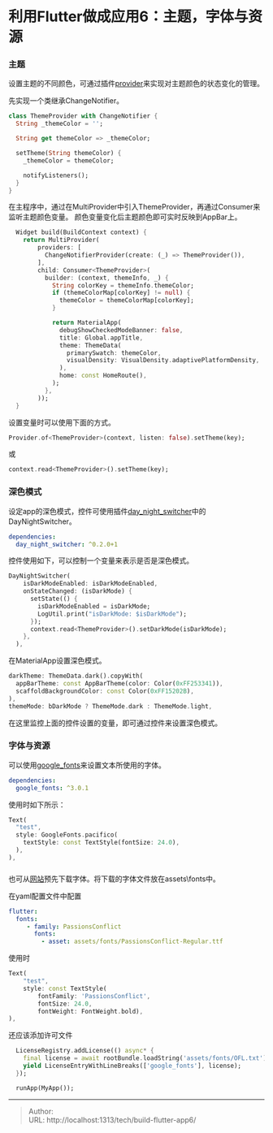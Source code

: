 # 利用Flutter做成应用6：主题，字体与资源



### 主题

设置主题的不同颜色，可通过插件[provider](https://pub.flutter-io.cn/packages/provider)来实现对主题颜色的状态变化的管理。


先实现一个类继承ChangeNotifier。
```dart
class ThemeProvider with ChangeNotifier {
  String _themeColor = '';

  String get themeColor => _themeColor;

  setTheme(String themeColor) {
    _themeColor = themeColor;

    notifyListeners();
  }
}
```

在主程序中，通过在MultiProvider中引入ThemeProvider，再通过Consumer来监听主题颜色变量。
颜色变量变化后主题颜色即可实时反映到AppBar上。

```dart
  Widget build(BuildContext context) {
    return MultiProvider(
        providers: [
          ChangeNotifierProvider(create: (_) => ThemeProvider()),
        ],
        child: Consumer<ThemeProvider>(
          builder: (context, themeInfo, _) {
            String colorKey = themeInfo.themeColor;
            if (themeColorMap[colorKey] != null) {
              themeColor = themeColorMap[colorKey];
            }

            return MaterialApp(
              debugShowCheckedModeBanner: false,
              title: Global.appTitle,
              theme: ThemeData(
                primarySwatch: themeColor,
                visualDensity: VisualDensity.adaptivePlatformDensity,
              ),
              home: const HomeRoute(),
            );
          },
        ));
  }
```

设置变量时可以使用下面的方式。
```dart
Provider.of<ThemeProvider>(context, listen: false).setTheme(key);
```
或
```dart
context.read<ThemeProvider>().setTheme(key);
```

### 深色模式
设定app的深色模式，控件可使用插件[day_night_switcher](https://pub.flutter-io.cn/packages/day_night_switcher)中的DayNightSwitcher。

```yaml
dependencies:
  day_night_switcher: ^0.2.0+1
```

控件使用如下，可以控制一个变量来表示是否是深色模式。
```dart
DayNightSwitcher(
    isDarkModeEnabled: isDarkModeEnabled,
    onStateChanged: (isDarkMode) {
      setState(() {
        isDarkModeEnabled = isDarkMode;
        LogUtil.print("isDarkMode: $isDarkMode");
      });
      context.read<ThemeProvider>().setDarkMode(isDarkMode);
    },
  ),
```

在MaterialApp设置深色模式。
```dart
darkTheme: ThemeData.dark().copyWith(
  appBarTheme: const AppBarTheme(color: Color(0xFF253341)),
  scaffoldBackgroundColor: const Color(0xFF15202B),
),
themeMode: bDarkMode ? ThemeMode.dark : ThemeMode.light,
```
在这里监控上面的控件设置的变量，即可通过控件来设置深色模式。


### 字体与资源

可以使用[google_fonts](https://pub.flutter-io.cn/packages/google_fonts)来设置文本所使用的字体。
```yaml
dependencies:
  google_fonts: ^3.0.1
```

使用时如下所示：
```dart
Text(
  "test",
  style: GoogleFonts.pacifico(
    textStyle: const TextStyle(fontSize: 24.0),
  ),
),
```


###
也可从[网站](https://fonts.google.com/)预先下载字体。将下载的字体文件放在assets\fonts中。  

在yaml配置文件中配置
```yaml
flutter:
  fonts:
     - family: PassionsConflict
       fonts:
         - asset: assets/fonts/PassionsConflict-Regular.ttf
```

使用时
```dart
Text(
    "test",
    style: const TextStyle(
        fontFamily: 'PassionsConflict',
        fontSize: 24.0,
        fontWeight: FontWeight.bold),
),
```

还应该添加许可文件
```dart
  LicenseRegistry.addLicense(() async* {
    final license = await rootBundle.loadString('assets/fonts/OFL.txt');
    yield LicenseEntryWithLineBreaks(['google_fonts'], license);
  });

  runApp(MyApp());
```

---

> Author:   
> URL: http://localhost:1313/tech/build-flutter-app6/  

